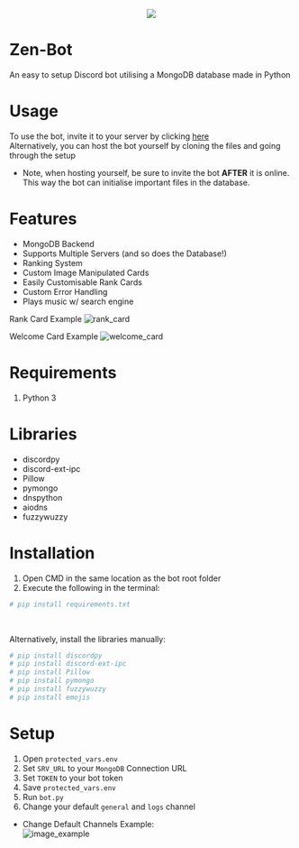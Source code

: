 <p align="center"><img src="https://cdn.discordapp.com/attachments/833503537479942155/841505138497814559/zenyx_bot_2_small.png" /></p>

# Zen-Bot
An easy to setup Discord bot utilising a MongoDB database made in Python <br>

# Usage
To use the bot, invite it to your server by clicking [here](https://discord.com/api/oauth2/authorize?client_id=813239350702637058&permissions=8&scope=bot) <br>
Alternatively, you can host the bot yourself by cloning the files and going through the setup  
- Note, when hosting yourself, be sure to invite the bot <b>AFTER</b> it is online. This way the bot can initialise important files in the database.

# Features 
- MongoDB Backend 
- Supports Multiple Servers (and so does the Database!)
- Ranking System
- Custom Image Manipulated Cards 
- Easily Customisable Rank Cards 
- Custom Error Handling 
- Plays music w/ search engine 

Rank Card Example
![rank_card](https://cdn.discordapp.com/attachments/665771066085474346/840510892516704296/card_temp-1.png)

Welcome Card Example
![welcome_card](https://cdn.discordapp.com/attachments/665771066085474346/840511453454532648/temp_welcome.png)
# Requirements 
1. Python 3

# Libraries 
- discordpy 
- discord-ext-ipc 
- Pillow 
- pymongo
- dnspython
- aiodns
- fuzzywuzzy

# Installation 
1. Open CMD in the same location as the bot root folder
2. Execute the following in the terminal:
```py
# pip install requirements.txt
```
<br>

Alternatively, install the libraries manually:
```py
# pip install discordpy 
# pip install discord-ext-ipc 
# pip install Pillow
# pip install pymongo
# pip install fuzzywuzzy 
# pip install emojis
```


# Setup
1. Open `protected_vars.env`
2. Set `SRV_URL` to your `MongoDB` Connection URL 
3. Set `TOKEN` to your bot token 
4. Save `protected_vars.env`
5. Run `bot.py`
6. Change your default `general` and `logs` channel 

- Change Default Channels Example: <br>
![image_example](https://cdn.discordapp.com/attachments/833503537479942155/842426219093688320/unknown.png)
